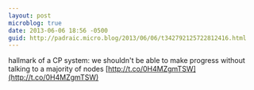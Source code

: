 ```yaml
---
layout: post
microblog: true
date: 2013-06-06 18:56 -0500
guid: http://padraic.micro.blog/2013/06/06/t342792125722812416.html
---
```

hallmark of a CP system: we shouldn't be able to make progress without talking to a majority of nodes [http://t.co/0H4MZgmTSW](http://t.co/0H4MZgmTSW)
